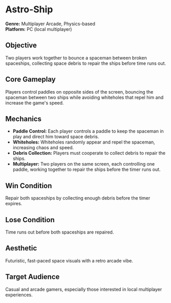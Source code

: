 # Astro-Ship

**Genre:** Multiplayer Arcade, Physics-based  
**Platform:** PC (local multiplayer)  

## Objective  
Two players work together to bounce a spaceman between broken spaceships, collecting space debris to repair the ships before time runs out.

## Core Gameplay  
Players control paddles on opposite sides of the screen, bouncing the spaceman between two ships while avoiding whiteholes that repel him and increase the game's speed.

## Mechanics

- **Paddle Control:** Each player controls a paddle to keep the spaceman in play and direct him toward space debris.
- **Whiteholes:** Whiteholes randomly appear and repel the spaceman, increasing chaos and speed.
- **Debris Collection:** Players must cooperate to collect debris to repair the ships.
- **Multiplayer:** Two players on the same screen, each controlling one paddle, working together to repair the ships before the timer runs out.

## Win Condition  
Repair both spaceships by collecting enough debris before the timer expires.

## Lose Condition  
Time runs out before both spaceships are repaired.

## Aesthetic  
Futuristic, fast-paced space visuals with a retro arcade vibe.

## Target Audience  
Casual and arcade gamers, especially those interested in local multiplayer experiences.

